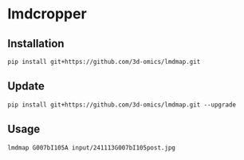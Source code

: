 # lmdcropper

## Installation

```{sh}
pip install git+https://github.com/3d-omics/lmdmap.git
```

## Update

```{sh}
pip install git+https://github.com/3d-omics/lmdmap.git --upgrade
```


## Usage

```{sh}
lmdmap G007bI105A input/241113G007bI105post.jpg
```
